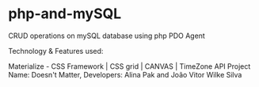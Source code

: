 # php-and-mySQL
CRUD operations on mySQL database using php PDO Agent

Technology & Features used:

Materialize - CSS Framework | CSS grid | CANVAS | TimeZone API 
Project Name: Doesn't Matter, Developers: Alina Pak and João Vitor Wilke Silva
